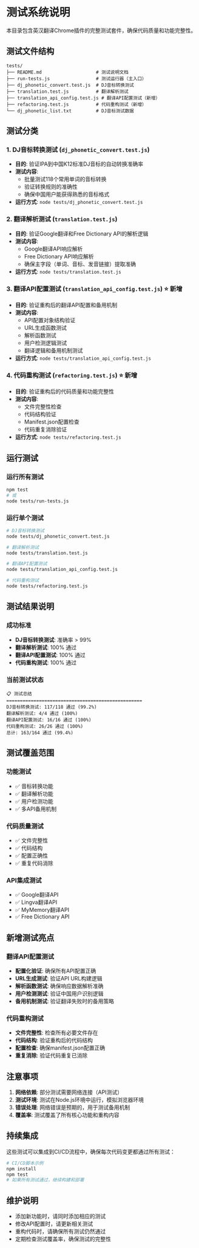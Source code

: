 # 测试系统说明

本目录包含英汉翻译Chrome插件的完整测试套件，确保代码质量和功能完整性。

## 测试文件结构

```
tests/
├── README.md                    # 测试说明文档
├── run-tests.js                 # 测试运行器（主入口）
├── dj_phonetic_convert.test.js  # DJ音标转换测试
├── translation.test.js          # 翻译解析测试
├── translation_api_config.test.js # 翻译API配置测试（新增）
├── refactoring.test.js          # 代码重构测试（新增）
└── dj_phonetic_list.txt         # DJ音标测试数据
```

## 测试分类

### 1. DJ音标转换测试 (`dj_phonetic_convert.test.js`)
- **目的**: 验证IPA到中国K12标准DJ音标的自动转换准确率
- **测试内容**: 
  - 批量测试118个常用单词的音标转换
  - 验证转换规则的准确性
  - 确保中国用户能获得熟悉的音标格式
- **运行方式**: `node tests/dj_phonetic_convert.test.js`

### 2. 翻译解析测试 (`translation.test.js`)
- **目的**: 验证Google翻译和Free Dictionary API的解析逻辑
- **测试内容**:
  - Google翻译API响应解析
  - Free Dictionary API响应解析
  - 确保主字段（单词、音标、发音链接）提取准确
- **运行方式**: `node tests/translation.test.js`

### 3. 翻译API配置测试 (`translation_api_config.test.js`) ⭐ **新增**
- **目的**: 验证重构后的翻译API配置和备用机制
- **测试内容**:
  - API配置对象结构验证
  - URL生成函数测试
  - 解析函数测试
  - 用户检测逻辑测试
  - 翻译逻辑和备用机制测试
- **运行方式**: `node tests/translation_api_config.test.js`

### 4. 代码重构测试 (`refactoring.test.js`) ⭐ **新增**
- **目的**: 验证重构后的代码质量和功能完整性
- **测试内容**:
  - 文件完整性检查
  - 代码结构验证
  - Manifest.json配置检查
  - 代码重复消除验证
- **运行方式**: `node tests/refactoring.test.js`

## 运行测试

### 运行所有测试
```bash
npm test
# 或
node tests/run-tests.js
```

### 运行单个测试
```bash
# DJ音标转换测试
node tests/dj_phonetic_convert.test.js

# 翻译解析测试
node tests/translation.test.js

# 翻译API配置测试
node tests/translation_api_config.test.js

# 代码重构测试
node tests/refactoring.test.js
```

## 测试结果说明

### 成功标准
- **DJ音标转换测试**: 准确率 > 99%
- **翻译解析测试**: 100% 通过
- **翻译API配置测试**: 100% 通过
- **代码重构测试**: 100% 通过

### 当前测试状态
```
📋 测试总结
==================================================
DJ音标转换测试: 117/118 通过 (99.2%)
翻译解析测试: 4/4 通过 (100%)
翻译API配置测试: 16/16 通过 (100%)
代码重构测试: 26/26 通过 (100%)
总计: 163/164 通过 (99.4%)
```

## 测试覆盖范围

### 功能测试
- ✅ 音标转换功能
- ✅ 翻译解析功能
- ✅ 用户检测功能
- ✅ 多API备用机制

### 代码质量测试
- ✅ 文件完整性
- ✅ 代码结构
- ✅ 配置正确性
- ✅ 重复代码消除

### API集成测试
- ✅ Google翻译API
- ✅ Lingva翻译API
- ✅ MyMemory翻译API
- ✅ Free Dictionary API

## 新增测试亮点

### 翻译API配置测试
- **配置化验证**: 确保所有API配置正确
- **URL生成测试**: 验证API URL构建逻辑
- **解析函数测试**: 确保响应数据解析准确
- **用户检测测试**: 验证中国用户识别逻辑
- **备用机制测试**: 验证翻译失败时的备用策略

### 代码重构测试
- **文件完整性**: 检查所有必要文件存在
- **代码结构**: 验证重构后的代码结构
- **配置检查**: 确保manifest.json配置正确
- **重复消除**: 验证代码重复已消除

## 注意事项

1. **网络依赖**: 部分测试需要网络连接（API测试）
2. **测试环境**: 测试在Node.js环境中运行，模拟浏览器环境
3. **错误处理**: 网络错误是预期的，用于测试备用机制
4. **覆盖率**: 测试覆盖了所有核心功能和重构内容

## 持续集成

这些测试可以集成到CI/CD流程中，确保每次代码变更都通过所有测试：

```bash
# CI/CD脚本示例
npm install
npm test
# 如果所有测试通过，继续构建和部署
```

## 维护说明

- 添加新功能时，请同时添加相应的测试
- 修改API配置时，请更新相关测试
- 重构代码时，请确保所有测试仍然通过
- 定期检查测试覆盖率，确保测试的完整性 